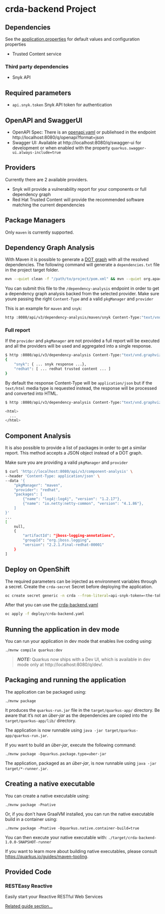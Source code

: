 # crda-backend Project

## Dependencies

See the [application.properties](./src/main/resources/application.properties) for default values and configuration properties

- Trusted Content service

### Third party dependencies

 - Snyk API

## Required parameters

- `api.snyk.token` Snyk API token for authentication

## OpenAPI and SwaggerUI

- OpenAPI Spec: There is an [openapi.yaml](./src/main/resources/META-INF/openapi.yaml) or publiehsed in the endpoint http://localhost:8080/q/openapi?format=json
- Swagger UI: Available at http://localhost:8080/q/swagger-ui for development or when enabled with the property `quarkus.swagger-ui.always-include=true` 

## Providers

Currently there are 2 available providers.

 - Snyk will provide a vulnerability report for your components or full dependency graph
 - Red Hat Trusted Content will provide the recommended software matching the current dependencies

## Package Managers

Only `maven` is currently supported.

## Dependency Graph Analysis

With Maven it is possible to generate a [DOT graph](https://graphviz.org/doc/info/lang.html) with all the resolved dependencies.
The following command will generate a `dependencies.txt` file in the project target folder.

```bash
mvn --quiet clean -f "/path/to/project/pom.xml" && mvn --quiet org.apache.maven.plugins:maven-dependency-plugin:3.5.0:tree -f "/path/to/project/pom.xml" -DoutputFile="/path/to/project/target/dependencies.txt" -DoutputType=dot -DappendOutput=true
```

You can submit this file to the `/dependency-analysis` endpoint in order to get a dependency graph analysis backed from the selected provider. Make sure youre passing the
right `Content-Type` and a valid `pkgManager` and `provider`

This is an example for `maven` and `snyk`:

```bash
http :8080/api/v3/dependency-analysis/maven/snyk Content-Type:"text/vnd.graphviz" @'./src/test/resources/dependencies.txt' | jq .
```

### Full report

If the `provider` and `pkgManager` are not provided a full report will be executed and all the providers will be used and aggregated into
a single response.

```bash
$ http :8080/api/v3/dependency-analysis Content-Type:"text/vnd.graphviz" @'./src/test/resources/dependencies.txt'
{
    "snyk": { ... snyk response ...},
    "redhat": [ ... redhat trusted content ... ]
}
```

By default the response Content-Type will be `application/json` but if the `text/html` media type is requested instead, the response
will be processed and converted into HTML.

```bash
$ http :8080/api/v3/dependency-analysis Content-Type:"text/vnd.graphviz" Accept:"text/html" @'./src/test/resources/dependencies.txt'

<html>
  ...
</html>
```

## Component Analysis

It is also possible to provide a list of packages in order to get a similar report. This method accepts a JSON object instead of a DOT graph.

Make sure you are providing a valid `pkgManager` and `provider`

```bash
$ curl 'http://localhost:8080/api/v3/component-analysis' \
--header 'Content-Type: application/json' \
--data '{
    "pkgManager": "maven",
    "provider": "redhat",
    "packages": [
        {"name": "log4j:log4j", "version": "1.2.17"},
        {"name": "io.netty:netty-common", "version": "4.1.86"},
    ]
}'
...
[
    null,
    {
        "artifactId": "jboss-logging-annotations",
        "groupId": "org.jboss.logging",
        "version": "2.2.1.Final-redhat-00001"
    }
]

```

## Deploy on OpenShift

The required parameters can be injected as environment variables through a secret. Create the `crda-secret` Secret before deploying the application.

```bash
oc create secret generic -n crda --from-literal=api-snyk-token=<the-token> crda-secret
```

After that you can use the [crda-backend.yaml](./deploy/crda-backend.yaml)

```bash
oc apply -f deploy/crda-backend.yaml
```

## Running the application in dev mode

You can run your application in dev mode that enables live coding using:
```shell script
./mvnw compile quarkus:dev
```

> **_NOTE:_**  Quarkus now ships with a Dev UI, which is available in dev mode only at http://localhost:8080/q/dev/.

## Packaging and running the application

The application can be packaged using:
```shell script
./mvnw package
```
It produces the `quarkus-run.jar` file in the `target/quarkus-app/` directory.
Be aware that it’s not an _über-jar_ as the dependencies are copied into the `target/quarkus-app/lib/` directory.

The application is now runnable using `java -jar target/quarkus-app/quarkus-run.jar`.

If you want to build an _über-jar_, execute the following command:
```shell script
./mvnw package -Dquarkus.package.type=uber-jar
```

The application, packaged as an _über-jar_, is now runnable using `java -jar target/*-runner.jar`.

## Creating a native executable

You can create a native executable using: 
```shell script
./mvnw package -Pnative
```

Or, if you don't have GraalVM installed, you can run the native executable build in a container using: 
```shell script
./mvnw package -Pnative -Dquarkus.native.container-build=true
```

You can then execute your native executable with: `./target/crda-backend-1.0.0-SNAPSHOT-runner`

If you want to learn more about building native executables, please consult https://quarkus.io/guides/maven-tooling.

## Provided Code

### RESTEasy Reactive

Easily start your Reactive RESTful Web Services

[Related guide section...](https://quarkus.io/guides/getting-started-reactive#reactive-jax-rs-resources)
